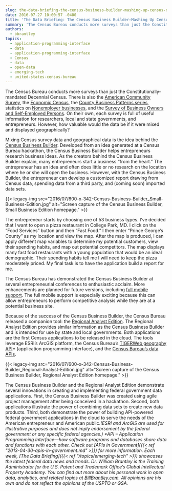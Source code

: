 ```yaml
---
slug: the-data-briefing-the-census-business-builder-mashing-up-census-data-to-help-build-businesses
date: 2016-07-27 10:00:57 -0400
title: 'The Data Briefing: The Census Business Builder—Mashing Up Census Data to Help Build Businesses'
summary: 'The Census Bureau conducts more surveys than just the Constitutionally-mandated Decennial Census. There is also the American Community Survey, the Economic Census, the County Business Patterns series, statistics on Nonemployer businesses, and the Survey of Business Owners and Self-Employed Persons.  On their own, each survey is full of useful information for researchers, local and state governments, and entrepreneurs.'
authors:
  - bbrantley
topics:
  - application-programming-interface
  - data
  - application-programming-interface
  - Census
  - data
  - open-data
  - emerging-tech
  - united-states-census-bureau
---
```


The Census Bureau conducts more surveys than just the Constitutionally-mandated Decennial Census. There is also the [American Community Survey](http://www.census.gov/programs-surveys/acs/), the [Economic Census](http://www.census.gov/econ/census/), the [County Business Patterns series](http://www.census.gov/programs-surveys/cbp.html), statistics on [Nonemployer businesses](http://www.census.gov/econ/nonemployer/), and the [Survey of Business Owners and Self-Employed Persons](http://www.census.gov/programs-surveys/sbo.html).  On their own, each survey is full of useful information for researchers, local and state governments, and entrepreneurs. However, how valuable would the data be if it were mixed and displayed geographically?

Mixing Census survey data and geographical data is the idea behind the [Census Business Builder](https://cbb.census.gov/sbe2.0-preview/index.html#). Developed from an idea generated at a Census Bureau hackathon, the Census Business Builder helps entrepreneurs research business ideas. As the creators behind the Census Business Builder explain, many entrepreneurs start a business &#8220;from the heart.&#8221; The entrepreneur has an idea and often does little or no research on the location where he or she will open the business. However, with the Census Business Builder, the entrepreneur can develop a customized report drawing from Census data, spending data from a third party, and (coming soon) imported data sets.

{{< legacy-img src="2016/07/600-x-342-Census-Business-Builder_Small-Business-Edition.jpg" alt="Screen capture of the Census Business Builder, Small Business Edition homepage." >}}

The entrepreneur starts by choosing one of 53 business types. I’ve decided that I want to open a pizza restaurant in College Park, MD. I click on the &#8220;Food Services&#8221; button and then &#8220;Fast Food.&#8221;  I then enter &#8220;Prince George’s County&#8221; as my location and view the map. After the map is produced, I can apply different map variables to determine my potential customers, view their spending habits, and map out potential competitors. The map displays many fast food restaurants with a young population that would be an ideal demographic. Their spending habits tell me I will need to keep the pizza moderately priced. My final task is to have the application build a report for me.

The Census Bureau has demonstrated the Census Business Builder at several entrepreneurial conferences to enthusiastic acclaim. More enhancements are planned for future versions, including [full mobile support](http://www.census.gov/data/data-tools/cbb.html). The full mobile support is especially exciting because this can allow entrepreneurs to perform competitive analysis while they are at a potential business site.

Because of the success of the Census Business Builder, the Census Bureau released a companion tool: the [Regional Analyst Edition](https://cbb.census.gov/rae2.0-preview/index.html#). The Regional Analyst Edition provides similar information as the Census Business Builder and is intended for use by state and local governments. Both applications are the first Census applications to be released in the cloud. The tools leverage ESRI’s ArcGIS platform, the Census Bureau’s [TIGERWeb geography API](http://www.census.gov/data/developers/data-sets/TIGERweb-map-service.html)* (application programming interface), and the [Census Bureau’s data APIs](http://www.census.gov/data/developers/data-sets.html).

{{< legacy-img src="2016/07/600-x-342-Census-Business-Builder_Regional-Analyst-Edition.jpg" alt="Screen capture of the Census Business Builder, Regional Analyst Edition homepage." >}}

The Census Business Builder and the Regional Analyst Edition demonstrate several innovations in creating and implementing federal government data applications. First, the Census Business Builder was created using agile project management after being conceived in a hackathon. Second, both applications illustrate the power of combining data sets to create new data products. Third, both demonstrate the power of building API-powered federal government applications in the cloud to serve the needs of the American entrepreneur and American public._(ESRI and ArcGIS are used for illustrative purposes and does not imply endorsement by the federal government or any specific federal agencies.)_
_*API – Application Programming Interface—how software programs and databases share data and functions with each other. Check out [APIs in Government]({{< ref "2013-04-30-apis-in-government.md" >}}) for more information._
_Each week, [The Data Briefing]({{< ref "/topics/emerging-tech" >}}) showcases the latest federal data news and trends._
_Dr. William Brantley is the Training Administrator for the U.S. Patent and Trademark Office’s Global Intellectual Property Academy. You can find out more about his personal work in open data, analytics, and related topics at [BillBrantley.com](http://billbrantley.com). All opinions are his own and do not reflect the opinions of the USPTO or GSA._